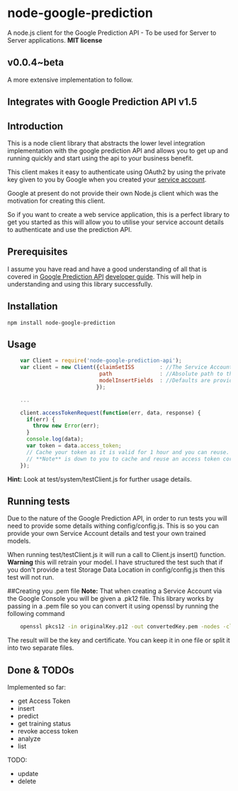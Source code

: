 node-google-prediction
======================

A node.js client for the Google Prediction API - To be used for Server to Server applications.
**MIT license**

## v0.0.4~beta

A more extensive implementation to follow.

## Integrates with Google Prediction API v1.5

## Introduction

This is a node client library that abstracts the lower level integration implementation with the google prediction API
and allows you to get up and running quickly and start using the api to your business benefit.

This client makes it easy to authenticate using OAuth2 by using the private key given to you by Google when you created
your [service account](https://developers.google.com/accounts/docs/OAuth2ServiceAccount#libraries).

Google at present do not provide their own Node.js client which was the motivation for creating this client.

So if you want to create a web service application, this is a perfect library to get you started as this will allow you
to utilise your service account details to authenticate and use the prediction API.

## Prerequisites
I assume you have read and have a good understanding of all that is covered in [Google Prediction API](https://developers.google.com/prediction/docs/getting-started)
[developer guide](https://developers.google.com/prediction/docs/developer-guide). This will help in understanding and using this library successfully.

## Installation

```npm install node-google-prediction```

## Usage

```js
    var Client = require('node-google-prediction-api');
    var client = new Client({claimSetISS        : //The Service Account email. Check your Gogole Console -> API Access,
                             path               : //Absolute path to the service account private key (in .pem format)
                             modelInsertFields  : //Defaults are provided in config/config.js but you may want to provide different ones
                            });

    ...

    client.accessTokenRequest(function(err, data, response) {
      if(err) {
        throw new Error(err);
      }
      console.log(data);
      var token = data.access_token;
      // Cache your token as it is valid for 1 hour and you can reuse. Only make a fresh token request if HTTP401 is received.
      // **Note** is down to you to cache and reuse an access token correctly so ensure you handle HTTP401 in other calls to Client.
    });

```
**Hint:** Look at test/system/testClient.js for further usage details.

## Running tests
Due to the nature of the Google Prediction API, in order to run tests you will need to provide some details withing
config/config.js. This is so you can provide your own Service Account details and test your own trained models.

When running test/testClient.js it will run a call to Client.js insert() function. **Warning** this will retrain your model.
I have structured the test such that if you don't provide a test Storage Data Location in config/config.js then this test
will not run.

##Creating you .pem file
**Note:** That when creating a Service Account via the Google Console you will be given a .pk12 file. This library works
by passing in a .pem file so you can convert it using openssl by running the following command

```sh
    openssl pkcs12 -in originalKey.p12 -out convertedKey.pem -nodes -clcerts
```
The result will be the key and certificate. You can keep it in one file or split it into two separate files.

## Done & TODOs
Implemented so far:
* get Access Token
* insert
* predict
* get training status
* revoke access token
* analyze
* list

TODO:
* update
* delete